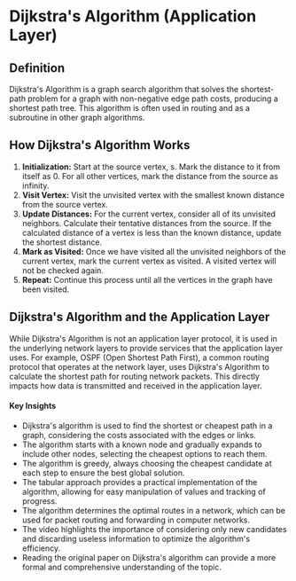 # Dijkstra's Algorithm (Application Layer)

## Definition
Dijkstra's Algorithm is a graph search algorithm that solves the shortest-path problem for a graph with non-negative edge path costs, producing a shortest path tree. This algorithm is often used in routing and as a subroutine in other graph algorithms.

## How Dijkstra's Algorithm Works
1. **Initialization:** Start at the source vertex, s. Mark the distance to it from itself as 0. For all other vertices, mark the distance from the source as infinity.
2. **Visit Vertex:** Visit the unvisited vertex with the smallest known distance from the source vertex.
3. **Update Distances:** For the current vertex, consider all of its unvisited neighbors. Calculate their tentative distances from the source. If the calculated distance of a vertex is less than the known distance, update the shortest distance.
4. **Mark as Visited:** Once we have visited all the unvisited neighbors of the current vertex, mark the current vertex as visited. A visited vertex will not be checked again.
5. **Repeat:** Continue this process until all the vertices in the graph have been visited.

## Dijkstra's Algorithm and the Application Layer
While Dijkstra's Algorithm is not an application layer protocol, it is used in the underlying network layers to provide services that the application layer uses. For example, OSPF (Open Shortest Path First), a common routing protocol that operates at the network layer, uses Dijkstra's Algorithm to calculate the shortest path for routing network packets. This directly impacts how data is transmitted and received in the application layer.

#### Key Insights

- Dijkstra's algorithm is used to find the shortest or cheapest path in a graph, considering the costs associated with the edges or links.
- The algorithm starts with a known node and gradually expands to include other nodes, selecting the cheapest options to reach them.
- The algorithm is greedy, always choosing the cheapest candidate at each step to ensure the best global solution.
- The tabular approach provides a practical implementation of the algorithm, allowing for easy manipulation of values and tracking of progress.
- The algorithm determines the optimal routes in a network, which can be used for packet routing and forwarding in computer networks.
- The video highlights the importance of considering only new candidates and discarding useless information to optimize the algorithm's efficiency.
- Reading the original paper on Dijkstra's algorithm can provide a more formal and comprehensive understanding of the topic.
